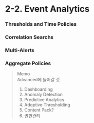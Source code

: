 # 2-2. Event Analytics

### Thresholds and Time Policies

### Correlation Searchs

### Multi-Alerts

### Aggregate Policies

> Memo </br>
> Advanced에 들어갈 것
>
> 1. Dashboarding
> 2. Anomaly Detection
> 3. Predictive Analytics
> 4. Adoptive Thresholding
> 5. Content Pack?
> 6. 권한관리

